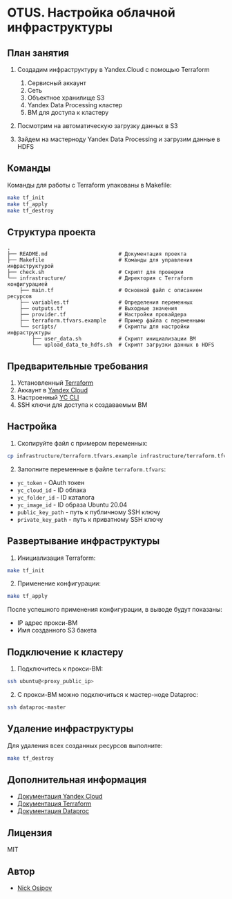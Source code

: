 # OTUS. Настройка облачной инфраструктуры

## План занятия

1. Создадим инфраструктуру в Yandex.Cloud с помощью Terraform 
   1. Сервисный аккаунт
   2. Сеть
   3. Объектное хранилище S3
   4. Yandex Data Processing кластер
   5. ВМ для доступа к кластеру
 
2. Посмотрим на автоматическую загрузку данных в S3
3. Зайдем на мастерноду Yandex Data Processing и загрузим данные в HDFS

## Команды

Команды для работы с Terraform упакованы в Makefile:

```bash
make tf_init
make tf_apply
make tf_destroy
```

## Структура проекта

```
.
├── README.md                       # Документация проекта
├── Makefile                        # Команды для управления инфраструктурой
├── check.sh                        # Скрипт для проверки
└── infrastructure/                 # Директория с Terraform конфигурацией
    ├── main.tf                     # Основной файл с описанием ресурсов
    ├── variables.tf                # Определения переменных
    ├── outputs.tf                  # Выходные значения
    ├── provider.tf                 # Настройки провайдера
    ├── terraform.tfvars.example    # Пример файла с переменными
    └── scripts/                    # Скрипты для настройки инфраструктуры
        ├── user_data.sh            # Скрипт инициализации ВМ
        └── upload_data_to_hdfs.sh  # Скрипт загрузки данных в HDFS
```

## Предварительные требования

1. Установленный [Terraform](https://developer.hashicorp.com/terraform/downloads)
2. Аккаунт в [Yandex Cloud](https://cloud.yandex.ru/)
3. Настроенный [YC CLI](https://cloud.yandex.ru/docs/cli/quickstart)
4. SSH ключи для доступа к создаваемым ВМ

## Настройка

1. Скопируйте файл с примером переменных:
```bash
cp infrastructure/terraform.tfvars.example infrastructure/terraform.tfvars
```

2. Заполните переменные в файле `terraform.tfvars`:
- `yc_token` - OAuth токен
- `yc_cloud_id` - ID облака
- `yc_folder_id` - ID каталога
- `yc_image_id` - ID образа Ubuntu 20.04
- `public_key_path` - путь к публичному SSH ключу
- `private_key_path` - путь к приватному SSH ключу

## Развертывание инфраструктуры

1. Инициализация Terraform:
```bash
make tf_init
```

2. Применение конфигурации:
```bash
make tf_apply
```

После успешного применения конфигурации, в выводе будут показаны:
- IP адрес прокси-ВМ
- Имя созданного S3 бакета

## Подключение к кластеру

1. Подключитесь к прокси-ВМ:
```bash
ssh ubuntu@<proxy_public_ip>
```

2. С прокси-ВМ можно подключиться к мастер-ноде Dataproc:
```bash
ssh dataproc-master
```

## Удаление инфраструктуры

Для удаления всех созданных ресурсов выполните:
```bash
make tf_destroy
```

## Дополнительная информация

- [Документация Yandex Cloud](https://cloud.yandex.ru/docs)
- [Документация Terraform](https://developer.hashicorp.com/terraform/docs)
- [Документация Dataproc](https://cloud.yandex.ru/docs/data-proc)

## Лицензия

MIT

## Автор

- [Nick Osipov](https://t.me/NickOsipov)